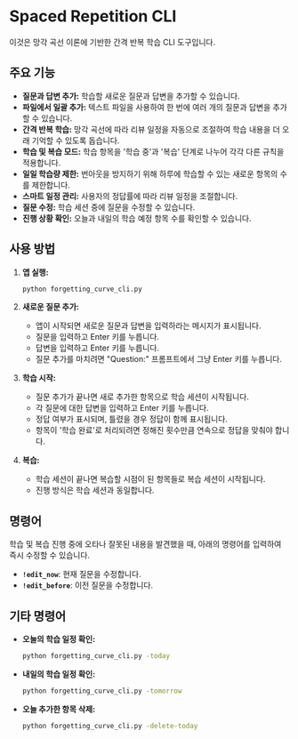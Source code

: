 # Spaced Repetition CLI

이것은 망각 곡선 이론에 기반한 간격 반복 학습 CLI 도구입니다.

## 주요 기능

* **질문과 답변 추가:** 학습할 새로운 질문과 답변을 추가할 수 있습니다.
* **파일에서 일괄 추가:** 텍스트 파일을 사용하여 한 번에 여러 개의 질문과 답변을 추가할 수 있습니다.
* **간격 반복 학습:** 망각 곡선에 따라 리뷰 일정을 자동으로 조절하여 학습 내용을 더 오래 기억할 수 있도록 돕습니다.
* **학습 및 복습 모드:** 학습 항목을 '학습 중'과 '복습' 단계로 나누어 각각 다른 규칙을 적용합니다.
* **일일 학습량 제한:** 번아웃을 방지하기 위해 하루에 학습할 수 있는 새로운 항목의 수를 제한합니다.
* **스마트 일정 관리:** 사용자의 정답률에 따라 리뷰 일정을 조절합니다.
* **질문 수정:** 학습 세션 중에 질문을 수정할 수 있습니다.
* **진행 상황 확인:** 오늘과 내일의 학습 예정 항목 수를 확인할 수 있습니다.

## 사용 방법

1. **앱 실행:**
   ```bash
   python forgetting_curve_cli.py
   ```

2. **새로운 질문 추가:**
   - 앱이 시작되면 새로운 질문과 답변을 입력하라는 메시지가 표시됩니다.
   - 질문을 입력하고 Enter 키를 누릅니다.
   - 답변을 입력하고 Enter 키를 누릅니다.
   - 질문 추가를 마치려면 "Question:" 프롬프트에서 그냥 Enter 키를 누릅니다.

3. **학습 시작:**
   - 질문 추가가 끝나면 새로 추가한 항목으로 학습 세션이 시작됩니다.
   - 각 질문에 대한 답변을 입력하고 Enter 키를 누릅니다.
   - 정답 여부가 표시되며, 틀렸을 경우 정답이 함께 표시됩니다.
   - 항목이 '학습 완료'로 처리되려면 정해진 횟수만큼 연속으로 정답을 맞춰야 합니다.

4. **복습:**
   - 학습 세션이 끝나면 복습할 시점이 된 항목들로 복습 세션이 시작됩니다.
   - 진행 방식은 학습 세션과 동일합니다.

## 명령어

학습 및 복습 진행 중에 오타나 잘못된 내용을 발견했을 때, 아래의 명령어를 입력하여 즉시 수정할 수 있습니다.

* **`!edit_now`**: 현재 질문을 수정합니다.
* **`!edit_before`**: 이전 질문을 수정합니다.

## 기타 명령어

* **오늘의 학습 일정 확인:**
  ```bash
  python forgetting_curve_cli.py -today
  ```

* **내일의 학습 일정 확인:**
  ```bash
  python forgetting_curve_cli.py -tomorrow
  ```

* **오늘 추가한 항목 삭제:**
  ```bash
  python forgetting_curve_cli.py -delete-today
  ```
